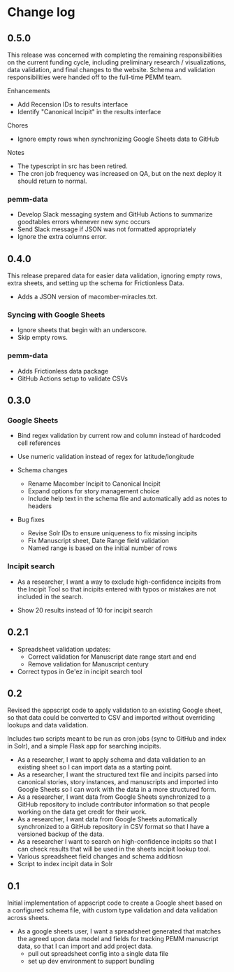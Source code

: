 # Change log

## 0.5.0

This release was concerned with completing the remaining responsibilities on the current funding cycle, including preliminary research / visualizations, data validation, and final changes to the website. Schema and validation responsibilities were handed off to the full-time PEMM team.

Enhancements
 - Add Recension IDs to results interface
 - Identify "Canonical Incipit" in the results interface

Chores
 - Ignore empty rows when synchronizing Google Sheets data to GitHub

Notes
 - The typescript in src has been retired.
 - The cron job frequency was increased on QA, but on the next deploy it should return to normal.

### pemm-data

 - Develop Slack messaging system and GitHub Actions to summarize goodtables errors whenever new sync occurs 
 - Send Slack message if JSON was not formatted appropriately
 - Ignore the extra columns error.

## 0.4.0

This release prepared data for easier data validation, ignoring empty rows, extra sheets, and setting up the schema for Frictionless Data.

- Adds a JSON version of macomber-miracles.txt.

### Syncing with Google Sheets

- Ignore sheets that begin with an underscore.
- Skip empty rows.

### pemm-data

- Adds Frictionless data package
- GitHub Actions setup to validate CSVs


## 0.3.0

### Google Sheets

- Bind regex validation by current row and column instead of hardcoded cell references
- Use numeric validation instead of regex for latitude/longitude

- Schema changes
	- Rename Macomber Incipit to Canonical Incipit 
	- Expand options for story management choice
	- Include help text in the schema file and automatically add as notes to headers

- Bug fixes
	- Revise Solr IDs to ensure uniqueness to fix missing incipits
	- Fix Manuscript sheet, Date Range field validation
	- Named range is based on the initial number of rows

### Incipit search

- As a researcher, I want a way to exclude high-confidence incipits from the Incipit Tool so that incipits entered with typos or mistakes are not included in the search.

- Show 20 results instead of 10 for incipit search


## 0.2.1

- Spreadsheet validation updates:
  - Correct validation for Manuscript date range start and end
  - Remove validation for Manuscript century
- Correct typos in Ge'ez in incipit search tool


## 0.2

Revised the appscript code to apply validation to an existing Google sheet,
so that data could be converted to CSV and imported without overriding
lookups and data validation.

Includes two scripts meant to be run as cron jobs (sync to GitHub
and index in Solr), and a simple Flask app for searching incipits.

* As a researcher, I want to apply schema and data validation to an existing sheet so I can import data as a starting point.
* As a researcher, I want the structured text file and incipits parsed into canonical stories, story instances, and manuscripts and imported into Google Sheets so I can work with the data in a more structured form.
* As a researcher, I want data from Google Sheets synchronized to a GitHub repository to include contributor information so that people working on the data get credit for their work.
* As a researcher, I want data from Google Sheets automatically synchronized to a GitHub repository in CSV format so that I have a versioned backup of the data.
* As a researcher I want to search on high-confidence incipits so that I can check results that will be used in the sheets incipit lookup tool.
* Various spreadsheet field changes and schema additiosn
* Script to index incipit data in Solr

## 0.1

Initial implementation of appscript code to create a Google sheet
based on a configured schema file, with custom type validation and
data validation across sheets.

* As a google sheets user, I want a spreadsheet generated that matches
  the agreed upon data model and fields for tracking PEMM manuscript data,
  so that I can import and add project data.
    * pull out spreadsheet config into a single data file
    * set up dev environment to support bundling
